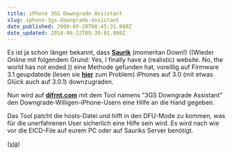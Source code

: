 ```yaml
---
title: iPhone 3GS Downgrade Assistant
slug: iphone-3gs-downgrade-assistant
date_published: 2009-09-20T08:45:31.000Z
date_updated: 2018-08-22T09:39:01.000Z
---
```


Es ist ja schon länger bekannt, dass [**Saurik**](http://www.saurik.com/) (momentan Down!) ((Wieder Online mit folgendem Grund: Yes, I finally have a (realistic) website. No, the world has not ended.)) eine Methode gefunden hat, voreillig auf Firmware 3.1 geupdatede (lesen sie [**hier**](__GHOST_URL__/27/jailbreak-des-iphone-3g-mit-firmware-3-0/comment-page-1#comment-35436) zum Problem) iPhones auf 3.0 (mit etwas Glück auch auf 3.0.1) downzugraden.

Nun wird auf [**difrnt.com**](http://www.difrnt.com/) mit dem Tool namens “3GS Downgrade Assistant” den Downgrade-Willigen-iPhone-Usern eine Hilfe an die Hand gegeben.

Das Tool patcht die hosts-Datei und hilft in den DFU-Mode zu kommen, was für die unerfahrenen User sicherlich eine Hilfe sein wird. Es wird nach wie vor die EICD-File auf eurem PC oder auf Sauriks Server benötigt.

([via](http://www.benm.at/))
